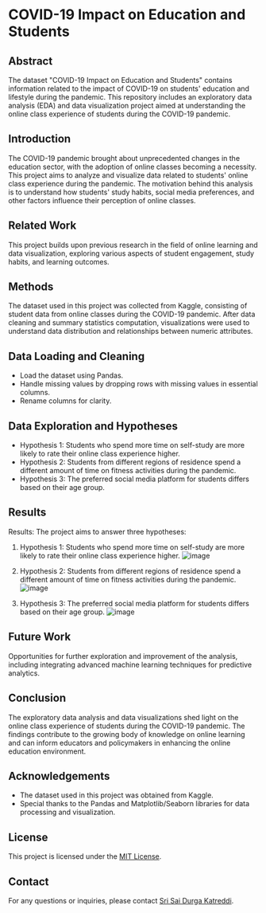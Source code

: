 # COVID-19 Impact on Education and Students

## Abstract
The dataset "COVID-19 Impact on Education and Students" contains information related to the impact of COVID-19 on students' education and lifestyle during the pandemic. This repository includes an exploratory data analysis (EDA) and data visualization project aimed at understanding the online class experience of students during the COVID-19 pandemic.

## Introduction
The COVID-19 pandemic brought about unprecedented changes in the education sector, with the adoption of online classes becoming a necessity. This project aims to analyze and visualize data related to students' online class experience during the pandemic. The motivation behind this analysis is to understand how students' study habits, social media preferences, and other factors influence their perception of online classes.

## Related Work
This project builds upon previous research in the field of online learning and data visualization, exploring various aspects of student engagement, study habits, and learning outcomes.

## Methods
The dataset used in this project was collected from Kaggle, consisting of student data from online classes during the COVID-19 pandemic. After data cleaning and summary statistics computation, visualizations were used to understand data distribution and relationships between numeric attributes.

## Data Loading and Cleaning
- Load the dataset using Pandas.
- Handle missing values by dropping rows with missing values in essential columns.
- Rename columns for clarity.

## Data Exploration and Hypotheses
- Hypothesis 1: Students who spend more time on self-study are more likely to rate their online class experience higher.
- Hypothesis 2: Students from different regions of residence spend a different amount of time on fitness activities during the pandemic.
- Hypothesis 3: The preferred social media platform for students differs based on their age group.

## Results
Results: The project aims to answer three hypotheses:
1.	Hypothesis 1: Students who spend more time on self-study are more likely to rate their online class experience higher.
   ![image](https://github.com/KATREDDIDURGA/Data-Science/assets/72980202/1bb8e648-60a7-4932-aa86-b38bf66539bf)

2.	Hypothesis 2: Students from different regions of residence spend a different amount of time on fitness activities during the pandemic.
   ![image](https://github.com/KATREDDIDURGA/Data-Science/assets/72980202/33a301b9-c7e8-47ce-9442-40489bafa222)

3.	Hypothesis 3: The preferred social media platform for students differs based on their age group.
   ![image](https://github.com/KATREDDIDURGA/Data-Science/assets/72980202/0f0fc36c-caa1-468d-ad88-3d196a8fad86)


## Future Work
Opportunities for further exploration and improvement of the analysis, including integrating advanced machine learning techniques for predictive analytics.

## Conclusion
The exploratory data analysis and data visualizations shed light on the online class experience of students during the COVID-19 pandemic. The findings contribute to the growing body of knowledge on online learning and can inform educators and policymakers in enhancing the online education environment.

## Acknowledgements
- The dataset used in this project was obtained from Kaggle.
- Special thanks to the Pandas and Matplotlib/Seaborn libraries for data processing and visualization.

## License
This project is licensed under the [MIT License](LICENSE).

## Contact
For any questions or inquiries, please contact [Sri Sai Durga Katreddi](mailto:katreddisrisaidurga@gmail.com).
